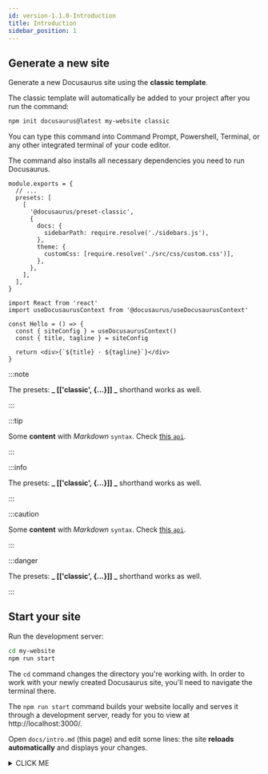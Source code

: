 ```yaml
---
id: version-1.1.0-Introduction
title: Introduction
sidebar_position: 1
---
```


## Generate a new site

Generate a new Docusaurus site using the **classic template**.

The classic template will automatically be added to your project after you run the command:

```bash
npm init docusaurus@latest my-website classic
```

You can type this command into Command Prompt, Powershell, Terminal, or any other integrated terminal of your code editor.

The command also installs all necessary dependencies you need to run Docusaurus.

```tsx title="docusaurus.config.js"
module.exports = {
  // ...
  presets: [
    [
      '@docusaurus/preset-classic',
      {
        docs: {
          sidebarPath: require.resolve('./sidebars.js'),
        },
        theme: {
          customCss: [require.resolve('./src/css/custom.css')],
        },
      },
    ],
  ],
}
```

```tsx
import React from 'react'
import useDocusaurusContext from '@docusaurus/useDocusaurusContext'

const Hello = () => {
  const { siteConfig } = useDocusaurusContext()
  const { title, tagline } = siteConfig

  return <div>{`${title} · ${tagline}`}</div>
}
```

:::note

The presets: **_ [['classic', {...}]] _** shorthand works as well.

:::

:::tip

Some **content** with _Markdown_ `syntax`. Check [this `api`](#).

:::

:::info

The presets: **_ [['classic', {...}]] _** shorthand works as well.

:::

:::caution

Some **content** with _Markdown_ `syntax`. Check [this `api`](#).

:::

:::danger

The presets: **_ [['classic', {...}]] _** shorthand works as well.

:::

## Start your site

Run the development server:

```bash
cd my-website
npm run start
```

The `cd` command changes the directory you're working with. In order to work with your newly created Docusaurus site, you'll need to navigate the terminal there.

The `npm run start` command builds your website locally and serves it through a development server, ready for you to view at http://localhost:3000/.

Open `docs/intro.md` (this page) and edit some lines: the site **reloads automatically** and displays your changes.

<details><summary>CLICK ME</summary>

#### yes, even hidden code blocks!

<br/>

```python
print("hello world!")
```

</details>
